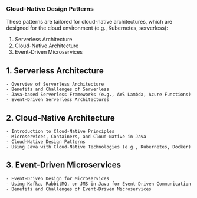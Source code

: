 ### Cloud-Native Design Patterns

These patterns are tailored for cloud-native architectures, which are designed for the cloud environment (e.g., Kubernetes, serverless):

1. Serverless Architecture
2. Cloud-Native Architecture
3. Event-Driven Microservices


## 1. Serverless Architecture
    
    - Overview of Serverless Architecture
    - Benefits and Challenges of Serverless
    - Java-based Serverless Frameworks (e.g., AWS Lambda, Azure Functions)
    - Event-Driven Serverless Architectures

## 2. Cloud-Native Architecture
    
    - Introduction to Cloud-Native Principles
    - Microservices, Containers, and Cloud-Native in Java
    - Cloud-Native Design Patterns
    - Using Java with Cloud-Native Technologies (e.g., Kubernetes, Docker)

## 3. Event-Driven Microservices
    
    - Event-Driven Design for Microservices
    - Using Kafka, RabbitMQ, or JMS in Java for Event-Driven Communication
    - Benefits and Challenges of Event-Driven Microservices

